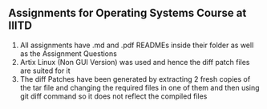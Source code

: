 ## Assignments for Operating Systems Course at IIITD

1) All assignments have .md and .pdf READMEs inside their folder as well as the Assignment Questions
2) Artix Linux (Non GUI Version) was used and hence the diff patch files are suited for it
3) The diff Patches have been generated by extracting 2 fresh copies of the tar file and changing the required files in one of them and then using git diff command so it does not reflect the compiled files
